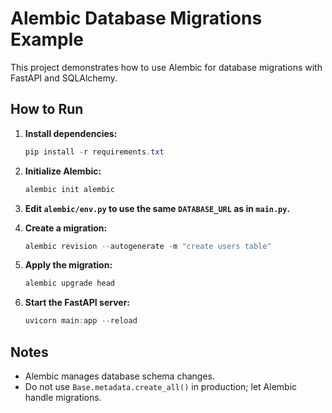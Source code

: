 # Alembic Database Migrations Example

This project demonstrates how to use Alembic for database migrations with FastAPI and SQLAlchemy.

## How to Run

1. **Install dependencies:**
   ```powershell
   pip install -r requirements.txt
   ```

2. **Initialize Alembic:**
   ```powershell
   alembic init alembic
   ```

3. **Edit `alembic/env.py` to use the same `DATABASE_URL` as in `main.py`.**

4. **Create a migration:**
   ```powershell
   alembic revision --autogenerate -m "create users table"
   ```

5. **Apply the migration:**
   ```powershell
   alembic upgrade head
   ```

6. **Start the FastAPI server:**
   ```powershell
   uvicorn main:app --reload
   ```

## Notes

- Alembic manages database schema changes.
- Do not use `Base.metadata.create_all()` in production; let Alembic handle migrations.